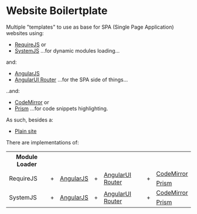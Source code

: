 # Website Boilertplate
Multiple "templates" to use as base for SPA (Single Page Application) websites using:

* [RequireJS](http://requirejs.org/) or
* [SystemJS](https://github.com/systemjs/systemjs)
...for dynamic modules loading...

and:
* [AngularJS](https://angularjs.org/)
* [AngularUI Router](https://github.com/angular-ui/ui-router)
...for the SPA side of things...

..and:
* [CodeMirror](https://codemirror.net/) or
* [Prism](https://github.com/angular-ui/ui-router)
...for code snippets highlighting.

As such, besides a:
* [Plain site](https://github.com/Bigsby/WebSiteBoilertplate/tree/master/src/plain)

There are implementations of:
<table>
<tr>
    <th>Module Loader</th>
</tr>
<tr>
    <td rowspan="2">RequireJS</td><td rowspan="2">+</td><td rowspan="2"><a href="https://github.com/Bigsby/WebSiteBoilertplate/tree/master/src/requirejs/angularjs">AngularJS</a></td><td rowspan="2">+</td><td rowspan="2"><a href="https://github.com/Bigsby/WebSiteBoilertplate/tree/master/src/requirejs/angularjs%2Buirouter">AngularUI Router</a></td><td rowspan="2">+</td><td><a href="https://github.com/Bigsby/WebSiteBoilertplate/tree/master/src/requirejs/angularjs%2Buirouter%2Bcodemirror">CodeMirror</a></td>
</tr>
<tr>
    <td><a href="https://github.com/Bigsby/WebSiteBoilertplate/tree/master/src/requirejs/angularjs%2Buirouter%2Bprismjs">Prism</a></td>
</tr>
<tr>
    <td rowspan="2">SystemJS</td><td rowspan="2">+</td><td rowspan="2"><a href="https://github.com/Bigsby/WebSiteBoilertplate/tree/master/src/systemjs/angularjs">AngularJS</a></td><td rowspan="2">+</td><td rowspan="2"><a href="https://github.com/Bigsby/WebSiteBoilertplate/tree/master/src/systemjs/angularjs%2Buirouter">AngularUI Router</a></td><td rowspan="2">+</td><td><a href="https://github.com/Bigsby/WebSiteBoilertplate/tree/master/src/systemjs/angularjs%2Buirouter%2Bcodemirror">CodeMirror</a></td>
</tr>
<tr>
    <td><a href="https://github.com/Bigsby/WebSiteBoilertplate/tree/master/src/systemjs/angularjs%2Buirouter%2Bprismjs">Prism</a></td>
</tr>
</table>